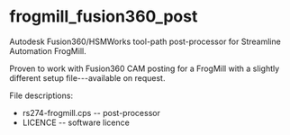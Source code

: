 # frogmill_fusion360_post
Autodesk Fusion360/HSMWorks tool-path post-processor for Streamline Automation FrogMill.

Proven to work with Fusion360 CAM posting for a FrogMill with a slightly different setup file---available on request.

File descriptions:
* rs274-frogmill.cps -- post-processor
* LICENCE -- software licence
